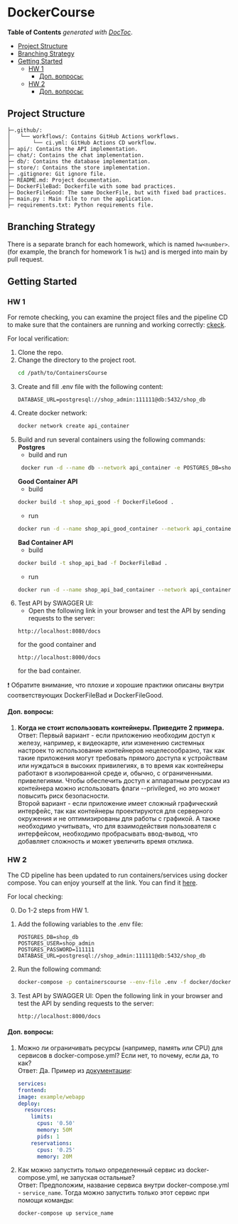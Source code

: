 
# DockerCourse
<!-- START doctoc generated TOC please keep comment here to allow auto update -->
<!-- DON'T EDIT THIS SECTION, INSTEAD RE-RUN doctoc TO UPDATE -->
**Table of Contents**  *generated with [DocToc](https://github.com/thlorenz/doctoc)*.

  - [Project Structure](#project-structure)
  - [Branching Strategy](#branching-strategy)
  - [Getting Started](#getting-started)
    - [HW 1](#hw-1)
      - [Доп. вопросы:](#%D0%94%D0%BE%D0%BF-%D0%B2%D0%BE%D0%BF%D1%80%D0%BE%D1%81%D1%8B)
    - [HW 2](#hw-2)
      - [Доп. вопросы:](#%D0%94%D0%BE%D0%BF-%D0%B2%D0%BE%D0%BF%D1%80%D0%BE%D1%81%D1%8B-1)

<!-- END doctoc generated TOC please keep comment here to allow auto update -->

## Project Structure
```
├─.github/: 
│   └── workflows/: Contains GitHub Actions workflows.
│       └── ci.yml: GitHub Actions CD workflow.
├─ api/: Contains the API implementation.
├─ chat/: Contains the chat implementation.
├─ db/: Contains the database implementation.
├─ store/: Contains the store implementation.
├─ .gitignore: Git ignore file.
├─ README.md: Project documentation.
├─ DockerFileBad: Dockerfile with some bad practices.
├─ DockerFileGood: The same DockerFile, but with fixed bad practices.
├─ main.py : Main file to run the application.
├─ requirements.txt: Python requirements file.
```
## Branching Strategy
There is a separate branch for each homework, which is named `hw<number>`.
(for example, the branch for homework 1 is `hw1`) and is merged into main by pull request.

## Getting Started
### HW 1
For remote checking, you can examine the project files and the pipeline CD to make sure that the containers are 
running and working correctly: [ckeck](https://github.com/KatonB/ContainersCourse/actions/runs/11688665387/job/32549635903).

For local verification:
1. Clone the repo.
2. Change the directory to the project root.
    ```bash
    cd /path/to/ContainersCourse
    ```
3. Create and fill .env file with the following content:
    ```env
    DATABASE_URL=postgresql://shop_admin:111111@db:5432/shop_db
    ```
4. Create docker network:
    ```bash
    docker network create api_container
    ```
5. Build and run several containers using the following commands:
    **Postgres**
   - build and run
    ```bash
     docker run -d --name db --network api_container -e POSTGRES_DB=shop_db -e POSTGRES_USER=shop_admin -e POSTGRES_PASSWORD=111111 -v pgdata:/var/lib/postgresql/data_db_contaier postgres:latest
   ```
   **Good Container API**
   - build
   ```bash
   docker build -t shop_api_good -f DockerFileGood .
   ```
   - run
   ```bash
   docker run -d --name shop_api_good_container --network api_container -p 8080:8000 -v shop_api_volume:/api_data shop_api_good
   ```
   **Bad Container API**
   - build
   ```bash
   docker build -t shop_api_bad -f DockerFileBad .
   ```
   - run
   ```bash
   docker run -d --name shop_api_bad_container --network api_container -p 8000:8000 -v shop_api_volume:/api_data shop_api_bad
   ```
6. Test API by SWAGGER UI:
    - Open the following link in your browser and test the API by sending requests to the server:
    ```
    http://localhost:8080/docs
    ```
   for the good container and
    ```
    http://localhost:8000/docs
    ```
   for the bad container.

❗ Обратите внимание, что плохие и хорошие практики описаны внутри соответствующих DockerFileBad и DockerFileGood.

#### Доп. вопросы:
1. **Когда не стоит использовать контейнеры. Приведите 2 примера.** \
Ответ: Первый вариант - если приложению необходим доступ к железу, например, к видеокарте, или изменению системных настроек
то использование контейнеров нецелесообразно, так как такие приложения могут требовать прямого доступа к устройствам
или нуждаться в высоких привилегиях, в то время как контейнеры работают в изолированной среде и, обычно, с ограниченными. 
привелегиями. Чтобы обеспечить доступ к аппаратным ресурсам из контейнера можно использовать флаги --privileged, но
это может повысить риск безопасности. \
Второй вариант - если приложение имеет сложный графический интерфейс, так как контейнеры проектируются для серверного
окружения и не оптимизированы для работы с графикой. А также необходимо учитывать, что для взаимодействия пользователя
с интерфейсом, необходимо пробрасывать ввод-вывод, что добавляет сложность и может увеличить время отклика.

### HW 2
The CD pipeline has been updated to run containers/services using docker compose. You can enjoy yourself at the link.
You can find it [here](boba.com).

For local checking:

0. Do 1-2 steps from HW 1.

1. Add the following variables to the .env file:
    ```env
    POSTGRES_DB=shop_db
    POSTGRES_USER=shop_admin
    POSTGRES_PASSWORD=111111
    DATABASE_URL=postgresql://shop_admin:111111@db:5432/shop_db
    ```
2. Run the following command:
    ```bash
    docker-compose -p containerscourse --env-file .env -f docker/docker-compose.yml up -d
    ```
3. Test API by SWAGGER UI:
   Open the following link in your browser and test the API by sending requests to the server:
    ```
    http://localhost:8000/docs
    ```
#### Доп. вопросы:
1. Можно ли ограничивать ресурсы (например, память или CPU) для сервисов в docker-compose.yml? Если нет, то почему,
если да, то как? \
Ответ: Да. Пример из [документации](https://docs.docker.com/reference/compose-file/deploy/#resources):
    ```yaml
    services:
    frontend:
    image: example/webapp
    deploy:
      resources:
        limits:
          cpus: '0.50'
          memory: 50M
          pids: 1
        reservations:
          cpus: '0.25'
          memory: 20M
    ```
2. Как можно запустить только определенный сервис из docker-compose.yml, не запуская остальные? \
Ответ: Предположим, название сервиса внутри docker-compose.yml - `service_name`. Тогда можно запустить только этот
сервис при помощи команды: 
   ```bash
   docker-compose up service_name
   ```
